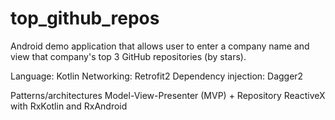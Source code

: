 # top_github_repos

Android demo application that allows user to enter a company name and view that company's top 3 GitHub repositories (by stars).

Language: Kotlin
Networking: Retrofit2
Dependency injection: Dagger2


Patterns/architectures
Model-View-Presenter (MVP) + Repository 
ReactiveX with RxKotlin and RxAndroid


